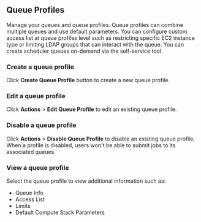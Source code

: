 ## Queue Profiles

Manage your queues and queue profiles.
Queue profiles can combine multiple queues and use default parameters.
You can configure custom access list at queue profiles level such as restricting specific EC2 instance type or limiting LDAP groups that can interact with the queue.
You can create scheduler queues on-demand via the self-service tool.

### Create a queue profile

Click **Create Queue Profile** button to create a new queue profile.

### Edit a queue profile

Click **Actions** > **Edit Queue Profile** to edit an existing queue profile.

### Disable a queue profile

Click **Actions** > **Disable Queue Profile** to disable an existing queue profile. When a profile is disabled, users won't be able to submit jobs to its associated queues.

### View a queue profile

Select the queue profile to view additional information such as:
 - Queue Info
 - Access List
 - Limits
 - Default Compute Stack Parameters



